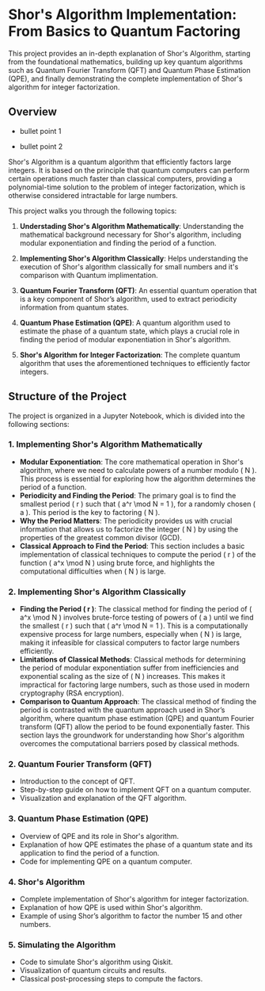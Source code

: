 # Shor's Algorithm Implementation: From Basics to Quantum Factoring

This project provides an in-depth explanation of Shor's Algorithm, starting from the foundational mathematics, building up key quantum algorithms such as Quantum Fourier Transform (QFT) and Quantum Phase Estimation (QPE), and finally demonstrating the complete implementation of Shor's algorithm for integer factorization. 

## Overview

- bullet point 1
* bullet point 2

Shor's Algorithm is a quantum algorithm that efficiently factors large integers. It is based on the principle that quantum computers can perform certain operations much faster than classical computers, providing a polynomial-time solution to the problem of integer factorization, which is otherwise considered intractable for large numbers.

This project walks you through the following topics:

1. **Understading Shor's Algorithm Mathematically**: Understanding the mathematical background necessary for Shor's algorithm, including modular exponentiation and finding the period of a function.
   
2. **Implementing Shor's Algorithm Classically**: Helps understanding the execution of Shor's algorithm classically for small numbers and it's comparison with Quantum implimentation.
   
4. **Quantum Fourier Transform (QFT)**: An essential quantum operation that is a key component of Shor’s algorithm, used to extract periodicity information from quantum states.
   
5. **Quantum Phase Estimation (QPE)**: A quantum algorithm used to estimate the phase of a quantum state, which plays a crucial role in finding the period of modular exponentiation in Shor's algorithm.

6. **Shor's Algorithm for Integer Factorization**: The complete quantum algorithm that uses the aforementioned techniques to efficiently factor integers.

## Structure of the Project

The project is organized in a Jupyter Notebook, which is divided into the following sections:

### 1. **Implementing Shor's Algorithm Mathematically**
   - **Modular Exponentiation**: The core mathematical operation in Shor's algorithm, where we need to calculate powers of a number modulo \( N \). This process is essential for exploring how the algorithm determines the period of a function.
   - **Periodicity and Finding the Period**: The primary goal is to find the smallest period \( r \) such that \( a^r \mod N = 1 \), for a randomly chosen \( a \). This period is the key to factoring \( N \).
   - **Why the Period Matters**: The periodicity provides us with crucial information that allows us to factorize the integer \( N \) by using the properties of the greatest common divisor (GCD).
   - **Classical Approach to Find the Period**: This section includes a basic implementation of classical techniques to compute the period \( r \) of the function \( a^x \mod N \) using brute force, and highlights the computational difficulties when \( N \) is large.

### 2. **Implementing Shor's Algorithm Classically**
   - **Finding the Period \( r \)**: The classical method for finding the period of \( a^x \mod N \) involves brute-force testing of powers of \( a \) until we find the smallest \( r \) such that \( a^r \mod N = 1 \). This is a computationally expensive process for large numbers, especially when \( N \) is large, making it infeasible for classical computers to factor large numbers efficiently.
   - **Limitations of Classical Methods**: Classical methods for determining the period of modular exponentiation suffer from inefficiencies and exponential scaling as the size of \( N \) increases. This makes it impractical for factoring large numbers, such as those used in modern cryptography (RSA encryption).
   - **Comparison to Quantum Approach**: The classical method of finding the period is contrasted with the quantum approach used in Shor’s algorithm, where quantum phase estimation (QPE) and quantum Fourier transform (QFT) allow the period to be found exponentially faster. This section lays the groundwork for understanding how Shor's algorithm overcomes the computational barriers posed by classical methods.

### 2. **Quantum Fourier Transform (QFT)**
   - Introduction to the concept of QFT.
   - Step-by-step guide on how to implement QFT on a quantum computer.
   - Visualization and explanation of the QFT algorithm.

### 3. **Quantum Phase Estimation (QPE)**
   - Overview of QPE and its role in Shor's algorithm.
   - Explanation of how QPE estimates the phase of a quantum state and its application to find the period of a function.
   - Code for implementing QPE on a quantum computer.

### 4. **Shor's Algorithm**
   - Complete implementation of Shor's algorithm for integer factorization.
   - Explanation of how QPE is used within Shor's algorithm.
   - Example of using Shor’s algorithm to factor the number 15 and other numbers.

### 5. **Simulating the Algorithm**
   - Code to simulate Shor's algorithm using Qiskit.
   - Visualization of quantum circuits and results.
   - Classical post-processing steps to compute the factors.

